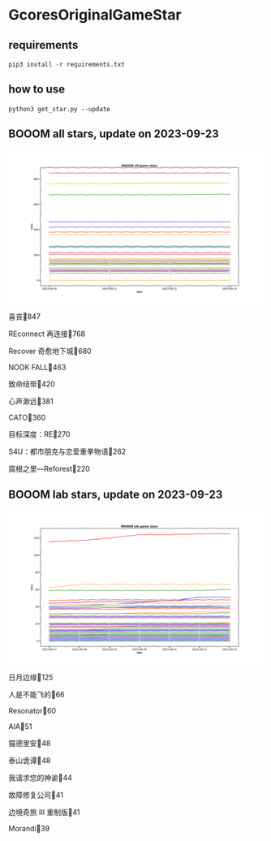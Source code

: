 # GcoresOriginalGameStar

## requirements
```
pip3 install -r requirements.txt
```

## how to use
```
python3 get_star.py --update
```

## BOOOM all stars, update on 2023-09-23 
<div align='center'>
<img src=./pics/all_stars.png alt='BOOOM stars' style='width:1000px;height:auto;'>
</div>

喜丧🌟847

REconnect 再连接🌟768

Recover 奇愈地下城🌟680

NOOK FALL🌟463

致命纽带🌟420

心声渺远🌟381

CATO🌟360

目标深度：RE🌟270

S4U：都市朋克与恋爱重拳物语🌟262

腐根之里—Reforest🌟220

## BOOOM lab stars, update on 2023-09-23 
<div align='center'>
<img src=./pics/lab_stars.png alt='BOOOM stars' style='width:1000px;height:auto;'>
</div>

日月边缘🌟125

人是不能飞的🌟66

Resonator🌟60

AIA🌟51

猫德里安🌟48

泰山诡谭🌟48

我请求您的神谕🌟44

故障修复公司🌟41

边境奇旅 III 重制版🌟41

Morandi🌟39


